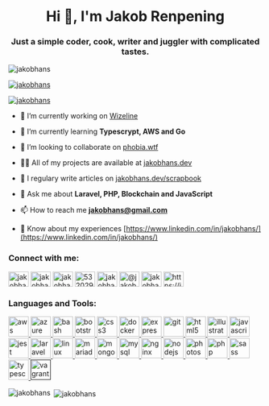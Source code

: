 <h1 align="center">Hi 👋, I'm Jakob Renpening</h1>
<h3 align="center">Just a simple coder, cook, writer and juggler with complicated tastes.</h3>

<p align="left"> <img src="https://komarev.com/ghpvc/?username=jakobhans&label=Profile%20views&color=0e75b6&style=flat" alt="jakobhans" /> </p>

<p align="left"> <a href="https://github.com/ryo-ma/github-profile-trophy"><img src="https://github-profile-trophy.vercel.app/?username=jakobhans" alt="jakobhans" /></a> </p>

<p align="left"> <a href="https://twitter.com/jakobhans" target="blank"><img src="https://img.shields.io/twitter/follow/jakobhans?logo=twitter&style=for-the-badge" alt="jakobhans" /></a> </p>

- 🔭 I’m currently working on [Wizeline](wizeline.com)

- 🌱 I’m currently learning **Typescrypt, AWS and Go**

- 👯 I’m looking to collaborate on [phobia.wtf](phobia.wtf)

- 👨‍💻 All of my projects are available at [jakobhans.dev](jakobhans.dev)

- 📝 I regulary write articles on [jakobhans.dev/scrapbook](jakobhans.dev/scrapbook)

- 💬 Ask me about **Laravel, PHP, Blockchain and JavaScript**

- 📫 How to reach me **jakobhans@gmail.com**

- 📄 Know about my experiences [https://www.linkedin.com/in/jakobhans/](https://www.linkedin.com/in/jakobhans/)

<p align="left">
<h3 align="left">Connect with me:</h3>
<a href="https://dev.to/jakobhans" target="blank"><img align="center" src="https://cdn.jsdelivr.net/npm/simple-icons@3.0.1/icons/dev-dot-to.svg" alt="jakobhans" height="30" width="40" /></a>
<a href="https://twitter.com/jakobhans" target="blank"><img align="center" src="https://cdn.jsdelivr.net/npm/simple-icons@3.0.1/icons/twitter.svg" alt="jakobhans" height="30" width="40" /></a>
<a href="https://linkedin.com/in/jakobhans" target="blank"><img align="center" src="https://cdn.jsdelivr.net/npm/simple-icons@3.0.1/icons/linkedin.svg" alt="jakobhans" height="30" width="40" /></a>
<a href="https://stackoverflow.com/users/532029" target="blank"><img align="center" src="https://cdn.jsdelivr.net/npm/simple-icons@3.0.1/icons/stackoverflow.svg" alt="532029" height="30" width="40" /></a>
<a href="https://instagram.com/jakobhans" target="blank"><img align="center" src="https://cdn.jsdelivr.net/npm/simple-icons@3.0.1/icons/instagram.svg" alt="jakobhans" height="30" width="40" /></a>
<a href="https://medium.com/@jakobhans" target="blank"><img align="center" src="https://cdn.jsdelivr.net/npm/simple-icons@3.0.1/icons/medium.svg" alt="@jakobhans" height="30" width="40" /></a>
<a href="https://www.leetcode.com/jakobhans" target="blank"><img align="center" src="https://cdn.jsdelivr.net/npm/simple-icons@3.0.1/icons/leetcode.svg" alt="jakobhans" height="30" width="40" /></a>
<a href="/https://jakobhans.dev/feed/" target="blank"><img align="center" src="https://cdn.jsdelivr.net/npm/simple-icons@3.0.1/icons/rss.svg" alt="https://jakobhans.dev/feed/" height="30" width="40" /></a>
</p>

<h3 align="left">Languages and Tools:</h3>
<p align="left"> <a href="https://aws.amazon.com" target="_blank"> <img src="https://devicons.github.io/devicon/devicon.git/icons/amazonwebservices/amazonwebservices-original-wordmark.svg" alt="aws" width="40" height="40"/> </a> <a href="https://azure.microsoft.com/en-in/" target="_blank"> <img src="https://www.vectorlogo.zone/logos/microsoft_azure/microsoft_azure-icon.svg" alt="azure" width="40" height="40"/> </a> <a href="https://www.gnu.org/software/bash/" target="_blank"> <img src="https://www.vectorlogo.zone/logos/gnu_bash/gnu_bash-icon.svg" alt="bash" width="40" height="40"/> </a> <a href="https://getbootstrap.com" target="_blank"> <img src="https://devicons.github.io/devicon/devicon.git/icons/bootstrap/bootstrap-plain.svg" alt="bootstrap" width="40" height="40"/> </a> <a href="https://www.w3schools.com/css/" target="_blank"> <img src="https://devicons.github.io/devicon/devicon.git/icons/css3/css3-original-wordmark.svg" alt="css3" width="40" height="40"/> </a> <a href="https://www.docker.com/" target="_blank"> <img src="https://devicons.github.io/devicon/devicon.git/icons/docker/docker-original-wordmark.svg" alt="docker" width="40" height="40"/> </a> <a href="https://expressjs.com" target="_blank"> <img src="https://devicons.github.io/devicon/devicon.git/icons/express/express-original-wordmark.svg" alt="express" width="40" height="40"/> </a> <a href="https://git-scm.com/" target="_blank"> <img src="https://www.vectorlogo.zone/logos/git-scm/git-scm-icon.svg" alt="git" width="40" height="40"/> </a> <a href="https://www.w3.org/html/" target="_blank"> <img src="https://devicons.github.io/devicon/devicon.git/icons/html5/html5-original-wordmark.svg" alt="html5" width="40" height="40"/> </a> <a href="https://www.adobe.com/in/products/illustrator.html" target="_blank"> <img src="https://www.vectorlogo.zone/logos/adobe_illustrator/adobe_illustrator-icon.svg" alt="illustrator" width="40" height="40"/> </a> <a href="https://developer.mozilla.org/en-US/docs/Web/JavaScript" target="_blank"> <img src="https://devicons.github.io/devicon/devicon.git/icons/javascript/javascript-original.svg" alt="javascript" width="40" height="40"/> </a> <a href="https://jestjs.io" target="_blank"> <img src="https://www.vectorlogo.zone/logos/jestjsio/jestjsio-icon.svg" alt="jest" width="40" height="40"/> </a> <a href="https://laravel.com/" target="_blank"> <img src="https://devicons.github.io/devicon/devicon.git/icons/laravel/laravel-plain-wordmark.svg" alt="laravel" width="40" height="40"/> </a> <a href="https://www.linux.org/" target="_blank"> <img src="https://devicons.github.io/devicon/devicon.git/icons/linux/linux-original.svg" alt="linux" width="40" height="40"/> </a> <a href="https://mariadb.org/" target="_blank"> <img src="https://www.vectorlogo.zone/logos/mariadb/mariadb-icon.svg" alt="mariadb" width="40" height="40"/> </a> <a href="https://www.mongodb.com/" target="_blank"> <img src="https://devicons.github.io/devicon/devicon.git/icons/mongodb/mongodb-original-wordmark.svg" alt="mongodb" width="40" height="40"/> </a> <a href="https://www.mysql.com/" target="_blank"> <img src="https://devicons.github.io/devicon/devicon.git/icons/mysql/mysql-original-wordmark.svg" alt="mysql" width="40" height="40"/> </a> <a href="https://www.nginx.com" target="_blank"> <img src="https://devicons.github.io/devicon/devicon.git/icons/nginx/nginx-original.svg" alt="nginx" width="40" height="40"/> </a> <a href="https://nodejs.org" target="_blank"> <img src="https://devicons.github.io/devicon/devicon.git/icons/nodejs/nodejs-original-wordmark.svg" alt="nodejs" width="40" height="40"/> </a> <a href="https://www.photoshop.com/en" target="_blank"> <img src="https://devicons.github.io/devicon/devicon.git/icons/photoshop/photoshop-plain.svg" alt="photoshop" width="40" height="40"/> </a> <a href="https://www.php.net" target="_blank"> <img src="https://devicons.github.io/devicon/devicon.git/icons/php/php-original.svg" alt="php" width="40" height="40"/> </a> <a href="https://sass-lang.com" target="_blank"> <img src="https://devicons.github.io/devicon/devicon.git/icons/sass/sass-original.svg" alt="sass" width="40" height="40"/> </a> <a href="https://www.typescriptlang.org/" target="_blank"> <img src="https://devicons.github.io/devicon/devicon.git/icons/typescript/typescript-original.svg" alt="typescript" width="40" height="40"/> </a> <a href="" target="_blank"> <img src="https://www.vectorlogo.zone/logos/vagrantup/vagrantup-icon.svg" alt="vagrant" width="40" height="40"/> </a> </p>

<p><img align="left" src="https://github-readme-stats.vercel.app/api/top-langs/?username=jakobhans&layout=compact" alt="jakobhans" /></p>

<p>&nbsp;<img align="center" src="https://github-readme-stats.vercel.app/api?username=jakobhans&show_icons=true" alt="jakobhans" /></p>

